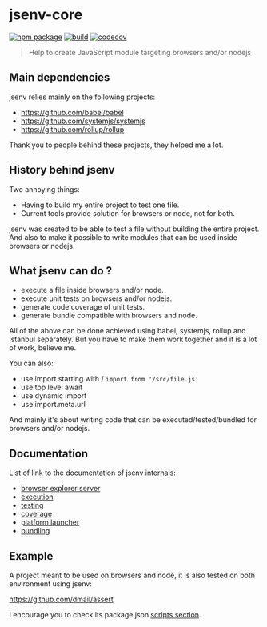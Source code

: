 # jsenv-core

[![npm package](https://img.shields.io/npm/v/@jsenv/core.svg)](https://www.npmjs.com/package/@jsenv/core)
[![build](https://travis-ci.com/jsenv/jsenv-core.svg?branch=master)](http://travis-ci.com/jsenv/jsenv-core)
[![codecov](https://codecov.io/gh/jsenv/jsenv-core/branch/master/graph/badge.svg)](https://codecov.io/gh/jsenv/jsenv-core)

> Help to create JavaScript module targeting browsers and/or nodejs

## Main dependencies

jsenv relies mainly on the following projects:

- https://github.com/babel/babel
- https://github.com/systemjs/systemjs
- https://github.com/rollup/rollup

Thank you to people behind these projects, they helped me a lot.

## History behind jsenv

Two annoying things:

- Having to build my entire project to test one file.
- Current tools provide solution for browsers or node, not for both.

jsenv was created to be able to test a file without building the entire project.
And also to make it possible to write modules that can be used inside browsers or nodejs.

## What jsenv can do ?

- execute a file inside browsers and/or node.
- execute unit tests on browsers and/or nodejs.
- generate code coverage of unit tests.
- generate bundle compatible with browsers and node.

All of the above can be done achieved using babel, systemjs, rollup and istanbul separately. But you have to make them work together and it is a lot of work, believe me.

You can also:

- use import starting with / `import from '/src/file.js'`
- use top level await
- use dynamic import
- use import.meta.url

And mainly it's about writing code that can be executed/tested/bundled for browsers and/or nodejs.

## Documentation

List of link to the documentation of jsenv internals:

- [browser explorer server](./docs/browser-explorer-server/browser-explorer-server.md)
- [execution](./docs/execution/execution.md)
- [testing](./docs/testing/testing.md)
- [coverage](./docs/coverage/coverage.md)
- [platform launcher](./docs/platform-launcher/platform-launcher.md)
- [bundling](./docs/bundling/bundling.md)

## Example

A project meant to be used on browsers and node, it is also tested on both environment using jsenv:

https://github.com/dmail/assert

I encourage you to check its package.json [scripts section](https://github.com/dmail/assert/blob/3a308d2e78b9ea217807e27ed4597fbf71f3903f/package.json#L38-L52).
